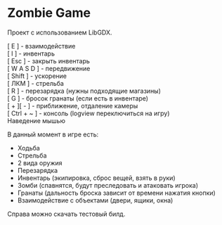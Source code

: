 # Zombie Game

Проект с использованием LibGDX.

[ E ] - взаимодействие\
[ I ] - инвентарь\
[ Esc ] - закрыть инвентарь\
[ W A S D ] - передвижение\
[ Shift ] - ускорение\
[ ЛКМ ] - стрельба\
[ R ] - перезарядка (нужны подходящие магазины)\
[ G ] - бросок гранаты (если есть в инвентаре)\
[ + ][ - ] - приближение, отдаление камеры\
[ Ctrl + ~ ] - консоль (logview переключиться на игру)\
Наведение мышью

В данный момент в игре есть:

- Ходьба
- Стрельба
- 2 вида оружия
- Перезарядка
- Инвентарь (экипировка, сброс вещей, взять в руки)
- Зомби (спавнятся, будут преследовать и атаковать игрока)
- Гранаты (дальность броска зависит от времени нажатия кнопки)
- Взаимодействие с объектами (двери, ящики, окна)

Справа можно скачать тестовый билд.
